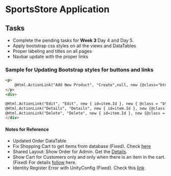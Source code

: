 # SportsStore Application

## Tasks
- Complete the pending tasks for **Week 3** Day 4 and Day 5.
- Apply bootstrap css styles on all the views and DataTables
- Proper labeling and titles on all pages
- Navbar update with the proper links


### Sample for Updating Bootstrap styles for buttons and links

```html
<p>
    @Html.ActionLink("Add New Product", "Create",null, new {@class="btn btn-success"})
</p>
<div>

@Html.ActionLink("Edit", "Edit", new { id=item.Id }, new { @class = "btn btn-primary" }) 
@Html.ActionLink("Details", "Details", new { id=item.Id }, new {@class = "btn btn-secondary"}) 
@Html.ActionLink("Delete", "Delete", new { id=item.Id }, new {@class = "btn btn-danger"})
</div>
```

#### Notes for Reference
- Updated Order DataTable
- Fix Shopping Cart to get items from database (Fixed). Check [here](/Week%204/Day%202/CartItem.md)
- Shared Layout: Show Order for Admin. Get the [Details](/Week%204/Day%202/TopNavigation.md).  
- Show Cart for Customers only and only when there is an item in the cart. (Fixed) For details [follow](/Week%204/Day%202/CartItem.md) here.
- Identity Register Error with UnityConfig (Fixed). Check this [link](/Week%204/Day%202/LoginAndIdentityFix.md)